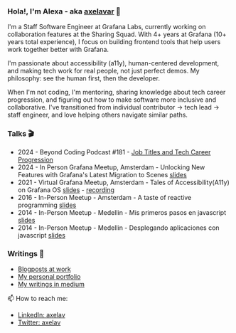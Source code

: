   ### Hola!, I'm Alexa - aka [axelavar](https://axelavar.dev/) 👋

I'm a Staff Software Engineer at Grafana Labs, currently working on collaboration features at the
  Sharing Squad. With 4+ years at Grafana (10+ years total experience), I focus on building frontend tools that help users work
  together better with Grafana.

  I'm passionate about accessibility (a11y), human-centered development, and making tech work for real people, not just perfect demos.
   My philosophy: see the human first, then the developer.

  When I'm not coding, I'm mentoring, sharing knowledge about tech career progression, and figuring out how to make software more
  inclusive and collaborative. I've transitioned from individual contributor → tech lead → staff engineer, and love helping others
  navigate similar paths.

  ### Talks 🎬

  * 2024 - Beyond Coding Podcast #181 - [Job Titles and Tech Career Progression](https://www.youtube.com/watch?v=DvjsCTKtuzE)
  * 2024 - In Person Grafana Meetup, Amsterdam - Unlocking New Features with Grafana's Latest Migration to Scenes
  [slides](https://drive.google.com/file/d/1ZBUXNAfJDkVaArhsl8CyIrshu-0MKpQR/view)
  * 2021 - Virtual Grafana Meetup, Amsterdam - Tales of Accessibility(A11y) on Grafana OS
  [slides](https://github.com/user-attachments/files/17257672/Tales.of.A11y.-.Grafana.Meetup.pdf) -
  [recording](https://www.youtube.com/watch?v=pBwuMbtvVnk)
  * 2016 - In-Person Meetup - Amsterdam - A taste of reactive programming [slides](https://slides.com/axelav/reactive-programming)
  * 2014 - In-Person Meetup - Medellin - Mis primeros pasos en javascript
  [slides](https://slides.com/axelav/mis-primeros-pasos-con-javascript)
  * 2014 - In-Person Meetup - Medellin - Desplegando aplicaciones con javascript
  [slides](https://slides.com/axelav/desplegando-aplicaciones-php-con-heroku)

  ### Writings 📝

  * [Blogposts at work](https://grafana.com/author/alexa-vargas-ortega/)
  * [My personal portfolio](https://axelavar.dev/)
  * [My writings in medium](https://medium.com/@axelav)

  📫 How to reach me:

  <p align="center">

  * <a href="https://www.linkedin.com/in/axelav/" target="blank">LinkedIn: axelav</a>
  * <a href="https://twitter.com/axelav" target="blank">Twitter: axelav</a>
  </p>
